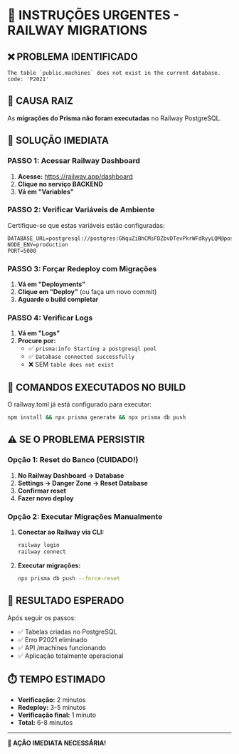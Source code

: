 # 🚨 INSTRUÇÕES URGENTES - RAILWAY MIGRATIONS

## ❌ PROBLEMA IDENTIFICADO
```
The table `public.machines` does not exist in the current database.
code: 'P2021'
```

## 🎯 CAUSA RAIZ
As **migrações do Prisma não foram executadas** no Railway PostgreSQL.

## 🚀 SOLUÇÃO IMEDIATA

### PASSO 1: Acessar Railway Dashboard
1. **Acesse:** https://railway.app/dashboard
2. **Clique no serviço BACKEND**
3. **Vá em "Variables"**

### PASSO 2: Verificar Variáveis de Ambiente
Certifique-se que estas variáveis estão configuradas:
```
DATABASE_URL=postgresql://postgres:GNquZiBhCMsFDZbvDTevPkrWFdRyyLQM@postgres.railway.internal:5432/railway
NODE_ENV=production
PORT=5000
```

### PASSO 3: Forçar Redeploy com Migrações
1. **Vá em "Deployments"**
2. **Clique em "Deploy"** (ou faça um novo commit)
3. **Aguarde o build completar**

### PASSO 4: Verificar Logs
1. **Vá em "Logs"**
2. **Procure por:**
   - ✅ `prisma:info Starting a postgresql pool`
   - ✅ `Database connected successfully`
   - ❌ SEM `table does not exist`

## 🔧 COMANDOS EXECUTADOS NO BUILD
O railway.toml já está configurado para executar:
```bash
npm install && npx prisma generate && npx prisma db push
```

## ⚠️ SE O PROBLEMA PERSISTIR

### Opção 1: Reset do Banco (CUIDADO!)
1. **No Railway Dashboard → Database**
2. **Settings → Danger Zone → Reset Database**
3. **Confirmar reset**
4. **Fazer novo deploy**

### Opção 2: Executar Migrações Manualmente
1. **Conectar ao Railway via CLI:**
   ```bash
   railway login
   railway connect
   ```
2. **Executar migrações:**
   ```bash
   npx prisma db push --force-reset
   ```

## 🎯 RESULTADO ESPERADO
Após seguir os passos:
- ✅ Tabelas criadas no PostgreSQL
- ✅ Erro P2021 eliminado
- ✅ API /machines funcionando
- ✅ Aplicação totalmente operacional

## ⏱️ TEMPO ESTIMADO
- **Verificação:** 2 minutos
- **Redeploy:** 3-5 minutos
- **Verificação final:** 1 minuto
- **Total:** 6-8 minutos

---
**🚨 AÇÃO IMEDIATA NECESSÁRIA!**
